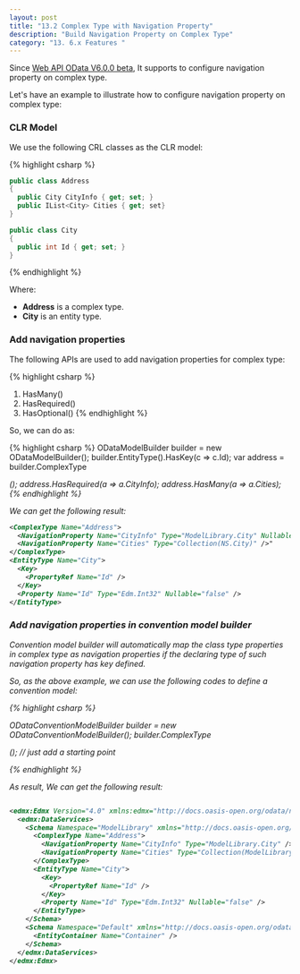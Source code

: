 ```yaml
---
layout: post
title: "13.2 Complex Type with Navigation Property"
description: "Build Navigation Property on Complex Type"
category: "13. 6.x Features "
---
```


Since [Web API OData V6.0.0 beta](https://www.nuget.org/packages/Microsoft.AspNet.OData/6.0.0-beta2), It supports to configure navigation property on complex type.

Let's have an example to illustrate how to configure navigation property on complex type:

### CLR Model

We use the following CRL classes as the CLR model:

{% highlight csharp %}
```C#
public class Address
{
  public City CityInfo { get; set; }
  public IList<City> Cities { get; set}
}

public class City
{
  public int Id { get; set; }
}
```
{% endhighlight %}	

Where:

* **Address** is a complex type.
* **City** is an entity type.

### Add navigation properties

The following APIs are used to add navigation properties for complex type:

{% highlight csharp %}
1. HasMany()
2. HasRequired()
3. HasOptional()
{% endhighlight %}	

So, we can do as:

{% highlight csharp %}
ODataModelBuilder builder = new ODataModelBuilder();
builder.EntityType<City>().HasKey(c => c.Id);
var address = builder.ComplexType<Address>();
address.HasRequired(a => a.CityInfo);
address.HasMany(a => a.Cities);
{% endhighlight %}	

We can get the following result:

```xml
<ComplexType Name="Address">
  <NavigationProperty Name="CityInfo" Type="ModelLibrary.City" Nullable="false" />"
  <NavigationProperty Name="Cities" Type="Collection(NS.City)" />"
</ComplexType>
<EntityType Name="City">
  <Key>
    <PropertyRef Name="Id" />
  </Key>
  <Property Name="Id" Type="Edm.Int32" Nullable="false" />
</EntityType>
```

### Add navigation properties in convention model builder

Convention model builder will automatically map the class type properties in complex type as navigation properties if the declaring type of such navigation property has key defined. 

So, as the above example, we can use the following codes to define a convention model: 

{% highlight csharp %}

ODataConventionModelBuilder builder = new ODataConventionModelBuilder();
builder.ComplexType<Address>(); // just add a starting point

{% endhighlight %}	

As result, We can get the following result:

```xml

<edmx:Edmx Version="4.0" xmlns:edmx="http://docs.oasis-open.org/odata/ns/edmx">
  <edmx:DataServices>
    <Schema Namespace="ModelLibrary" xmlns="http://docs.oasis-open.org/odata/ns/edm">
      <ComplexType Name="Address">
        <NavigationProperty Name="CityInfo" Type="ModelLibrary.City" />
        <NavigationProperty Name="Cities" Type="Collection(ModelLibrary.City)" />
      </ComplexType>
      <EntityType Name="City">
        <Key>
          <PropertyRef Name="Id" />
        </Key>
        <Property Name="Id" Type="Edm.Int32" Nullable="false" />
      </EntityType>
    </Schema>
    <Schema Namespace="Default" xmlns="http://docs.oasis-open.org/odata/ns/edm">
      <EntityContainer Name="Container" />
    </Schema>
  </edmx:DataServices>
</edmx:Edmx>

```
